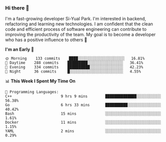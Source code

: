 ### Hi there 👋


I'm a fast-growing developer Si-Yual Park. I'm interested in backend, refactoring and learning new technologies. I am confident that the clean code and efficient process of software engineering can contribute to improving the productivity of the team. My goal is to become a developer who has a positive influence to others 🔭

<!--START_SECTION:waka-->
**I'm an Early 🐤** 

```text
🌞 Morning    133 commits    ████░░░░░░░░░░░░░░░░░░░░░   16.81% 
🌆 Daytime    288 commits    █████████░░░░░░░░░░░░░░░░   36.41% 
🌃 Evening    334 commits    ██████████░░░░░░░░░░░░░░░   42.23% 
🌙 Night      36 commits     █░░░░░░░░░░░░░░░░░░░░░░░░   4.55%

```


📊 **This Week I Spent My Time On** 

```text
💬 Programming Languages: 
C++                      9 hrs 9 mins        ██████████████░░░░░░░░░░░   56.38% 
Go                       6 hrs 33 mins       ██████████░░░░░░░░░░░░░░░   40.42% 
Bash                     15 mins             ░░░░░░░░░░░░░░░░░░░░░░░░░   1.61% 
Docker                   11 mins             ░░░░░░░░░░░░░░░░░░░░░░░░░   1.15% 
YAML                     2 mins              ░░░░░░░░░░░░░░░░░░░░░░░░░   0.29%

```


<!--END_SECTION:waka-->
